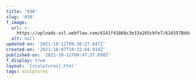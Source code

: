 ```yaml
---
title: '030'
slug: '030'
f_image:
  url: >-
    https://uploads-ssl.webflow.com/6141f41868c3e33a265cbfe7/6165578dda85330f905a454a_030.jpg
  alt: null
updated-on: '2021-10-12T09:38:27.847Z'
created-on: '2021-10-07T10:32:04.914Z'
published-on: '2021-10-12T09:47:37.690Z'
f_display: true
layout: '[sculptures].html'
tags: sculptures
---
```



